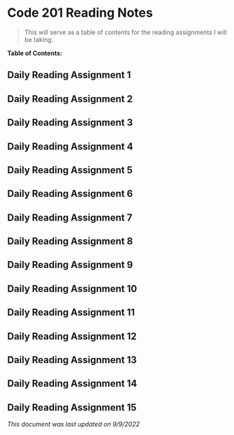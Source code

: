 # Code 201 Reading Notes

>This will serve as a table of contents for the reading assignments I will be taking. 

**Table of Contents:**

## Daily Reading Assignment 1

## Daily Reading Assignment 2

## Daily Reading Assignment 3

## Daily Reading Assignment 4

## Daily Reading Assignment 5

## Daily Reading Assignment 6

## Daily Reading Assignment 7

## Daily Reading Assignment 8

## Daily Reading Assignment 9

## Daily Reading Assignment 10

## Daily Reading Assignment 11

## Daily Reading Assignment 12

## Daily Reading Assignment 13

## Daily Reading Assignment 14

## Daily Reading Assignment 15

*This document was last updated on 9/9/2022*
